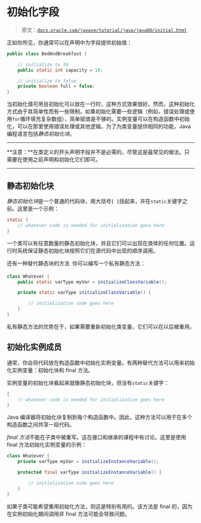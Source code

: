 # 初始化字段

> 原文：[`docs.oracle.com/javase/tutorial/java/javaOO/initial.html`](https://docs.oracle.com/javase/tutorial/java/javaOO/initial.html)

正如你所见，你通常可以在声明中为字段提供初始值：

```java
public class BedAndBreakfast {

    // initialize to 10
    public static int capacity = 10;

    // initialize to false
    private boolean full = false;
}

```

当初始化值可用且初始化可以放在一行时，这种方式效果很好。然而，这种初始化方式由于其简单性而有一些限制。如果初始化需要一些逻辑（例如，错误处理或使用`for`循环填充复杂数组），简单赋值是不够的。实例变量可以在构造函数中初始化，可以在那里使用错误处理或其他逻辑。为了为类变量提供相同的功能，Java 编程语言包括*静态初始化块*。

* * *

**注意：**在类定义的开头声明字段并不是必需的，尽管这是最常见的做法。只需要在使用之前声明和初始化它们即可。

* * *

## 静态初始化块

*静态初始化块*是一个普通的代码块，用大括号`{ }`括起来，并在`static`关键字之前。这里是一个示例：

```java
static {
    // whatever code is needed for initialization goes here
}

```

一个类可以有任意数量的静态初始化块，并且它们可以出现在类体的任何位置。运行时系统保证静态初始化块按照它们在源代码中出现的顺序调用。

还有一种替代静态块的方法  你可以编写一个私有静态方法：

```java
class Whatever {
    public static varType myVar = initializeClassVariable();

    private static varType initializeClassVariable() {

        // initialization code goes here
    }
}

```

私有静态方法的优势在于，如果需要重新初始化类变量，它们可以在以后被重用。

## 初始化实例成员

通常，你会将代码放在构造函数中初始化实例变量。有两种替代方法可以用来初始化实例变量：初始化块和 final 方法。

实例变量的初始化块看起来就像静态初始化块，但没有`static`关键字：

```java
{
    // whatever code is needed for initialization goes here
}

```

Java 编译器将初始化块复制到每个构造函数中。因此，这种方法可以用于在多个构造函数之间共享一段代码。

*final 方法*不能在子类中被重写。这在接口和继承的课程中有讨论。这里是使用 final 方法初始化实例变量的示例：

```java
class Whatever {
    private varType myVar = initializeInstanceVariable();

    protected final varType initializeInstanceVariable() {

        // initialization code goes here
    }
}

```

如果子类可能希望重用初始化方法，则这是特别有用的。该方法是 final 的，因为在实例初始化期间调用非 final 方法可能会导致问题。
